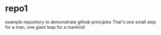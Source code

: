 # repo1
example repository to demonstrate github principles
That's one small step for a man, one giant leap for a mankind
